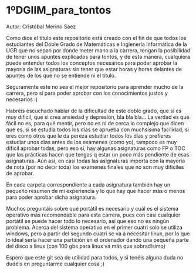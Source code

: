 # 1ºDGIIM_para_tontos
Autor: Cristóbal Merino Sáez 

Como dice el título este repositorio está creado con el fin de que todos los estudiantes del Doble Grado de Matemáticas e Ingienería Informática de la UGR que no sepan por donde meter mano a la carrera, tengan la posibilidad de tener unos apuntes explicados para tontos, y de esta manera, cualquiera puede entender todos los conceptos necesarios para poder aprobar la mayoría de las asignaturas sin tener que estar horas y horas delantes de apuntes de los que no se entiende ni el título.

Seguramente este no sea el mejor repositorio para aprender mucho de la carrera, pero sí para poder aprobar con los conocimientos justos y necesarios :)

Habréis escuchado hablar de la dificultad de este doble grado, que si es muy dificil, que si crea ansiedad y depresión, bla bla bla... La verdad es que fácil no es, para qué mentir, pero no es ni de cerca lo complejo que dicen que es, si se estudia todos los días se aprueba con muchsísima facilidad, si eres como otros que le da pereza estudiar todos los días y prefieres estudiar unos días antes de los exámenes (como yo), tampoco es muy dificil aprobar todas, pero eso sí, hay algunas asignaturas como FP o TOC que las prácticas hacen que tengas q estar un poco más pendiente de esas asignaturas. Aún así, en casi todas las asignaturas importa con la mayoria de nota (por no decir toda) los examenes finales que no son muy dificiles de aprobar.

En cada carpeta correspondiente a cada asignatura también hay un pequeño resumen de mi experiencia y lo que hay que hacer más o menos para poder aprobar dicha asignatura.

Muchos preguntáis sobre qué portátil es necesario y cuál es el sistema operativo más recomendable para esta carrera, pues con casi cualquier portátil se puede hacer todo lo necesario, así que eso no es ningún problema. Acerca del sistema operativo en el primer cuatri solo se utiliza windows, pero a partir del segundo cuatri se va a necesitar linux, por lo que lo ideal sería hacer una partición en el ordenador dando una pequeña parte del disco a linux (con 100 gbs para linux va más que sobradísimo)

Espero que este git sea de utilidad para todos, y si tenéis alguna duda no dudéis en preguntarme cualquier cosa ;)
